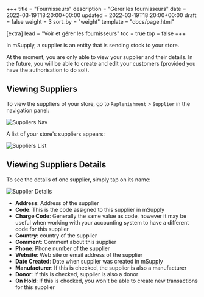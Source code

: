 +++
title = "Fournisseurs"
description = "Gérer les fournisseurs"
date = 2022-03-19T18:20:00+00:00
updated = 2022-03-19T18:20:00+00:00
draft = false
weight = 3
sort_by = "weight"
template = "docs/page.html"

[extra]
lead = "Voir et gérer les fournisseurs"
toc = true
top = false
+++

In mSupply, a supplier is an entity that is sending stock to your store. 

<div class="omsupdate">
At the moment, you are only able to view your supplier and their details. In the future, you will be able to create and edit your customers (provided you have the authorisation to do so!). 
</div>

## Viewing Suppliers

To view the suppliers of your store, go to `Replenishment` > `Supplier` in the navigation panel: 

![Suppliers Nav](/docs/replenishment/images/sup_gotosup.png)

A list of your store's suppliers appears: 

![Suppliers List](/docs/replenishment/images/sup_suplist.png)


## Viewing Suppliers Details

To see the details of one supplier, simply tap on its name: 

![Supplier Details](/docs/replenishment/images/sup_supdetails.png)

* **Address**: Address of the supplier
* **Code**: This is the code assigned to this supplier in mSupply
* **Charge Code**: Generally the same value as code, however it may be useful when working with your accounting system to have a different code for this supplier
* **Country**: country of the supplier
* **Comment**: Comment about this supplier
* **Phone**: Phone number of the supplier 
* **Website**: Web site or email address of the supplier
* **Date Created**: Date when supplier was created in mSupply
* **Manufacturer**: If this is checked, the supplier is also a manufacturer
* **Donor**: If this is checked, supplier is also a donor
* **On Hold**: If this is checked, you won't be able to create new transactions for this supplier